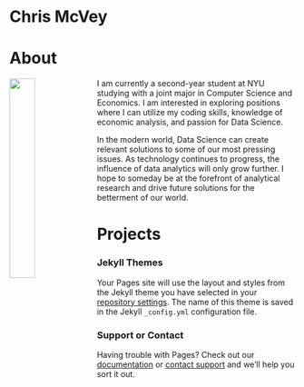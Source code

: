 # Chris McVey
# About

<img align="left" width="30%" src="https://cas.nyu.edu/content/nyu-as/cas/newstudents/get-involved/current-college-leaders/_jcr_content/par/columncontrol_709839215/parcol1/image.img.jpg/1629905395389.jpg">

I am currently a second-year student at NYU studying with a joint major in Computer Science and Economics. I am interested in exploring positions where I can utilize my coding skills, knowledge of economic analysis, and passion for Data Science.

In the modern world, Data Science can create relevant solutions to some of our most pressing issues. As technology continues to progress, the influence of data analytics will only grow further. I hope to someday be at the forefront of analytical research and drive future solutions for the betterment of our world.


# Projects



### Jekyll Themes

Your Pages site will use the layout and styles from the Jekyll theme you have selected in your [repository settings](https://github.com/ChrisMcVey1/Chris_McVey/settings/pages). The name of this theme is saved in the Jekyll `_config.yml` configuration file.

### Support or Contact

Having trouble with Pages? Check out our [documentation](https://docs.github.com/categories/github-pages-basics/) or [contact support](https://support.github.com/contact) and we’ll help you sort it out.
